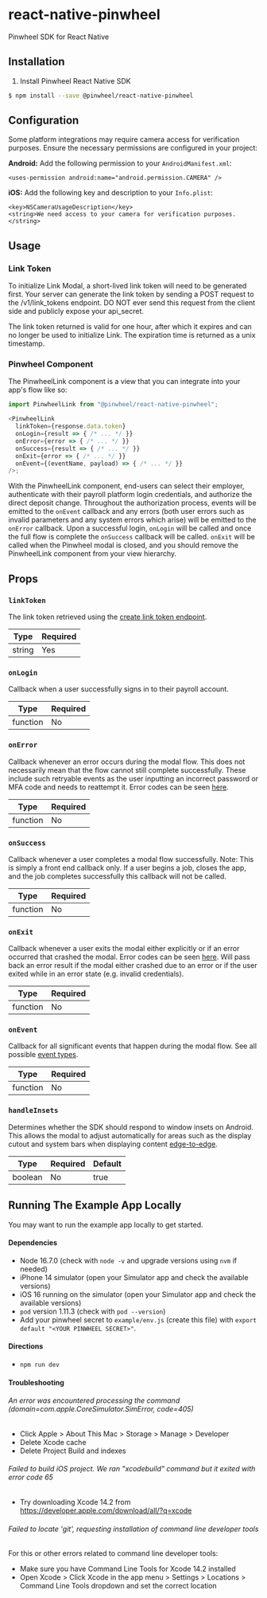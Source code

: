 # react-native-pinwheel

Pinwheel SDK for React Native

## Installation

1. Install Pinwheel React Native SDK

```bash
$ npm install --save @pinwheel/react-native-pinwheel
```

## Configuration
Some platform integrations may require camera access for verification purposes. Ensure the necessary permissions are configured in your project:

**Android:** Add the following permission to your `AndroidManifest.xml`:
```
<uses-permission android:name="android.permission.CAMERA" />
```

**iOS:** Add the following key and description to your `Info.plist`:
```
<key>NSCameraUsageDescription</key>
<string>We need access to your camera for verification purposes.</string>
```

## Usage

### Link Token

To initialize Link Modal, a short-lived link token will need to be generated first. Your server can generate the link token by sending a POST request to the /v1/link_tokens endpoint. DO NOT ever send this request from the client side and publicly expose your api_secret.

The link token returned is valid for one hour, after which it expires and can no longer be used to initialize Link. The expiration time is returned as a unix timestamp.

### Pinwheel Component

The PinwheelLink component is a view that you can integrate into your app's flow like so:

```javascript
import PinwheelLink from "@pinwheel/react-native-pinwheel";

<PinwheelLink
  linkToken={response.data.token}
  onLogin={result => { /* ... */ }}
  onError={error => { /* ... */ }}
  onSuccess={result => { /* ... */ }}
  onExit={error => { /* ... */ }}
  onEvent={(eventName, payload) => { /* ... */ }}
/>;
```

With the PinwheelLink component, end-users can select their employer, authenticate with their payroll platform login credentials, and authorize the direct deposit change. Throughout the authorization process, events will be emitted to the `onEvent` callback and any errors (both user errors such as invalid parameters and any system errors which arise) will be emitted to the `onError` callback. Upon a successful login, `onLogin` will be called and once the full flow is complete the `onSuccess` callback will be called. `onExit` will be called when the Pinwheel modal is closed, and you should remove the PinwheelLink component from your view hierarchy.

## Props

### `linkToken`

The link token retrieved using the [create link token endpoint](https://docs.pinwheelapi.com/reference/post_v1_link_tokens___post).

| Type   | Required |
| ------ | -------- |
| string | Yes      |

### `onLogin`

Callback when a user successfully signs in to their payroll account.

| Type     | Required |
| -------- | -------- |
| function | No       |

### `onError`

Callback whenever an error occurs during the modal flow. This does not necessarily mean that the flow cannot still complete successfully. These include such retryable events as the user inputting an incorrect password or MFA code and needs to reattempt it. Error codes can be seen [here](https://docs.pinwheelapi.com/docs/link-sdk-errors).

| Type     | Required |
| -------- | -------- |
| function | No      |

### `onSuccess`

Callback whenever a user completes a modal flow successfully. Note: This is simply a front end callback only. If a user begins a job, closes the app, and the job completes successfully this callback will not be called.

| Type     | Required |
| -------- | -------- |
| function | No       |

### `onExit`

Callback whenever a user exits the modal either explicitly or if an error occurred that crashed the modal. Error codes can be seen [here](https://docs.pinwheelapi.com/docs/link-sdk-errors). Will pass back an error result if the modal either crashed due to an error or if the user exited while in an error state (e.g. invalid credentials).

| Type     | Required |
| -------- | -------- |
| function | No      |

### `onEvent`

Callback for all significant events that happen during the modal flow. See all possible [event types](https://docs.pinwheelapi.com/docs/link-1#link-events).

| Type     | Required |
| -------- | -------- |
| function | No       |

### `handleInsets`

Determines whether the SDK should respond to window insets on Android. This allows the modal to adjust automatically for areas such as the display cutout and system bars when displaying content [edge-to-edge](https://developer.android.com/develop/ui/views/layout/edge-to-edge).

| Type    | Required | Default |
| ------- | -------- | ------- |
| boolean | No       | true    |

## Running The Example App Locally

You may want to run the example app locally to get started.

#### Dependencies

- Node 16.7.0 (check with `node -v` and upgrade versions using `nvm` if needed)
- iPhone 14 simulator (open your Simulator app and check the available versions)
- iOS 16 running on the simulator (open your Simulator app and check the available versions)
- `pod` version 1.11.3 (check with `pod --version`)
- Add your pinwheel secret to `example/env.js` (create this file) with `export default "<YOUR PINWHEEL SECRET>"`.

#### Directions

- `npm run dev`

#### Troubleshooting

###### An error was encountered processing the command (domain=com.apple.CoreSimulator.SimError, code=405)
- Click Apple > About This Mac > Storage > Manage > Developer
- Delete Xcode cache
- Delete Project Build and indexes

###### Failed to build iOS project. We ran "xcodebuild" command but it exited with error code 65
- Try downloading Xcode 14.2 from https://developer.apple.com/download/all/?q=xcode

###### Failed to locate 'git', requesting installation of command line developer tools
For this or other errors related to command line developer tools:
- Make sure you have Command Line Tools for Xcode 14.2 installed
- Open Xcode > Click Xcode in the app menu > Settings > Locations > Command Line Tools dropdown and set the correct location 
